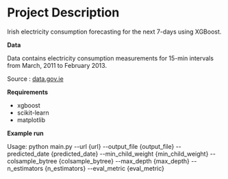 # Project Description

Irish electricity consumption forecasting for the next 7-days using XGBoost.

**Data**

Data contains electricity consumption measurements for 15-min intervals from March, 2011 to February 2013.

Source : [data.gov.ie](https://data.gov.ie/dataset/energy-consumption-gas-and-electricity-civic-offices-2009-2012/resource/6091c604-8c94-4b44-ac52-c1694e83d746)

**Requirements**
* xgboost
* scikit-learn
* matplotlib



**Example run**

Usage: python main.py --url {url} --output_file {output_file} --predicted_date {predicted_date}
    --min_child_weight {min_child_weight} --colsample_bytree {colsample_bytree} --max_depth {max_depth}
    --n_estimators {n_estimators} --eval_metric {eval_metric}
